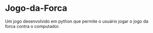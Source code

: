 # Jogo-da-Forca
 Um jogo desenvolvido em python que permite o usuário jogar o jogo da forca contra  o computador.
